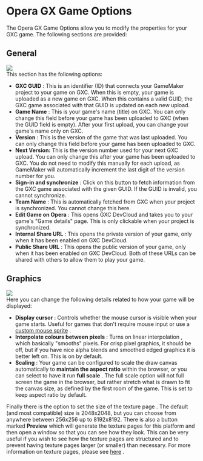 # Opera GX Game Options

The Opera GX Game Options allow you to modify the properties for your
GXC game. The following sections are provided:

## General

  
![](https://gms.magecorn.com/Manual/assets/Images/Settings/Game_Options/Opera_GX_General_Options.png)  
This section has the following options:

-   **GXC GUID** : This is an identifier (ID) that connects your
    GameMaker project to your game on GXC. When this is empty, your game
    is uploaded as a new game on GXC. When this contains a valid GUID,
    the GXC game associated with that GUID is updated on each new
    upload.
-   **Game Name** : This is your game's name (title) on GXC. You can
    only change this field before your game has been uploaded to GXC
    (when the GUID field is empty). After your first upload, you can
    change your game's name only on GXC.
-   **Version** : This is the version of the game that was last
    uploaded. You can only change this field before your game has been
    uploaded to GXC.
-   **Next Version:** This is the version number used for your next GXC
    upload. You can only change this after your game has been uploaded
    to GXC. You do not need to modify this manually for each upload, as
    GameMaker will automatically increment the last digit of the version
    number for you.
-   **Sign-in and synchronize** : Click on this button to fetch
    information from the GXC game associated with the given GUID. If the
    GUID is invalid, you cannot synchronize.
-   **Team Name** : This is automatically fetched from GXC when your
    project is synchronized. You cannot change this here.
-   **Edit Game on Opera** : This opens GXC DevCloud and takes you to
    your game's "Game details" page. This is only clickable when your
    project is synchronized.
-   **Internal Share URL** : This opens the private version of your
    game, only when it has been enabled on GXC DevCloud.
-   **Public Share URL** : This opens the public version of your game,
    only when it has been enabled on GXC DevCloud. Both of these URLs
    can be shared with others to allow them to play your game.

## Graphics

  
![](https://gms.magecorn.com/Manual/assets/Images/Settings/Game_Options/Opera_GX_Graphics_Options.png)  
Here you can change the following details related to how your game will
be displayed:

-   **Display cursor** : Controls whether the mouse cursor is visible
    when your game starts. Useful for games that don't require mouse
    input or use a [custom mouse
    sprite](../../GameMaker_Language/GML_Reference/General_Game_Control/cursor_sprite)
    .
-   **Interpolate colours between pixels** : Turns on linear
    interpolation , which basically "smooths" pixels. For crisp pixel
    graphics, it should be off, but if you have nice alpha blends and
    smoothed edged graphics it is better left on. This is on by default.
-   **Scaling** : Your game can be configured to scale the draw canvas
    automatically to **maintain the aspect ratio** within the browser,
    or you can select to have it run **full scale** . The full scale
    option will not full screen the game in the browser, but rather
    stretch what is drawn to fit the canvas size, as defined by the
    first room of the game. This is set to keep aspect ratio by default.

Finally there is the option to set the size of the texture page . The
default (and most compatible) size is 2048x2048, but you can choose from
anywhere between 256x256 up to 8192x8192. There is also a button marked
****Preview**** which will generate the texture pages for this platform
and then open a window so that you can see how they look. This can be
very useful if you wish to see how the texture pages are structured and
to prevent having texture pages larger (or smaller) than necessary. For
more information on texture pages, please see
[here](../Texture_Information/Texture_Pages) .
